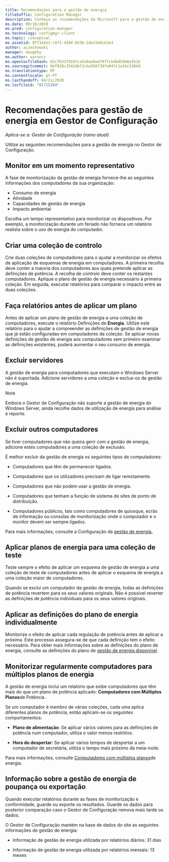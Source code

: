 ```yaml
---
title: Recomendações para a gestão de energia
titleSuffix: Configuration Manager
description: Conheça as recomendações da Microsoft para a gestão de energia no Gestor de Configuração.
ms.date: 09/10/2019
ms.prod: configuration-manager
ms.technology: configmgr-client
ms.topic: conceptual
ms.assetid: 9f7142e1-c972-4384-853b-2da1568cb3e3
author: aczechowski
manager: dougeby
ms.author: aaroncz
ms.openlocfilehash: 02cfb32f9187ca5a0ae0ad70ffcb4b85db8afb1b
ms.sourcegitcommit: bbf820c35414bf2cba356f30fe047c1a34c5384d
ms.translationtype: MT
ms.contentlocale: pt-PT
ms.lasthandoff: 04/21/2020
ms.locfileid: "81715264"
---
```

# <a name="recommendations-for-power-management-in-configuration-manager"></a>Recomendações para gestão de energia em Gestor de Configuração

*Aplica-se a: Gestor de Configuração (ramo atual)*

Utilize as seguintes recomendações para a gestão de energia no Gestor de Configuração.  

## <a name="monitor-at-a-representative-time"></a>Monitor em um momento representativo

A fase de monitorização da gestão de energia fornece-lhe as seguintes informações dos computadores da sua organização:

- Consumo de energia
- Atividade
- Capacidades de gestão de energia
- Impacto ambiental

Escolha um tempo representativo para monitorizar os dispositivos. Por exemplo, a monitorização durante um feriado não fornece um relatório realista sobre o uso de energia do computador.

## <a name="create-a-control-collection"></a>Criar uma coleção de controlo

Crie duas coleções de computadores para o ajudar a monitorizar os efeitos de aplicação de esquemas de energia em computadores. A primeira recolha deve conter a maioria dos computadores aos quais pretende aplicar as definições de potência. A recolha de *controlo* deve conter os restantes computadores. Aplique o plano de gestão de energia necessário à primeira coleção. Em seguida, executar relatórios para comparar o impacto entre as duas coleções.  

## <a name="run-reports-before-you-apply-a-plan"></a>Faça relatórios antes de aplicar um plano

Antes de aplicar um plano de gestão de energia a uma coleção de computadores, execute o relatório Definições de **Energia.** Utilize este relatório para o ajudar a compreender as definições de gestão de energia que já estão configuradas em computadores da coleção. Se aplicar novas definições de gestão de energia aos computadores sem primeiro examinar as definições existentes, poderá aumentar o seu consumo de energia.  

## <a name="exclude-servers"></a>Excluir servidores

A gestão de energia para computadores que executam o Windows Server não é suportada. Adicione servidores a uma coleção e exclua-os da gestão de energia.  

> [!NOTE]
> Embora o Gestor de Configuração não suporte a gestão de energia do Windows Server, ainda recolhe dados de utilização de energia para análise e reporte.

## <a name="exclude-other-computers"></a>Excluir outros computadores

Se tiver computadores que não queira gerir com a gestão de energia, adicione estes computadores a uma coleção de exclusão.  

É melhor excluir da gestão de energia os seguintes tipos de computadores:

- Computadores que têm de permanecer ligados.  

- Computadores que os utilizadores precisam de ligar remotamente.  

- Computadores que não podem usar a gestão de energia.  

- Computadores que tenham a função de sistema de sites de ponto de distribuição.  

- Computadores públicos, tais como computadores de quiosque, ecrãs de informação ou consolas de monitorização onde o computador e o monitor devem ser sempre ligados.  

Para mais informações, consulte a Configuração da [gestão de energia.](configuring-power-management.md)  

## <a name="apply-power-plans-to-a-test-collection"></a>Aplicar planos de energia para uma coleção de teste

Teste sempre o efeito de aplicar um esquema de gestão de energia a uma coleção de teste de computadores antes de aplicar o esquema de energia a uma coleção maior de computadores.  

Quando se exclui um computador da gestão de energia, todas as definições de potência revertem para os seus valores originais. Não é possível reverter as definições de potência individuais para os seus valores originais.  

## <a name="apply-power-plan-settings-individually"></a>Aplicar as definições do plano de energia individualmente

Monitorize o efeito de aplicar cada regulação de potência antes de aplicar a próxima. Este processo assegura-se de que cada definição tem o efeito necessário. Para obter mais informações sobre as definições do plano de energia, consulte as definições do plano de [gestão de energia disponível](create-and-apply-power-plans.md#BKMK_Plans).  

## <a name="regularly-monitor-computers-for-multiple-power-plans"></a>Monitorizar regularmente computadores para múltiplos planos de energia

A gestão de energia inclui um relatório que exibe computadores que têm mais do que um plano de potência aplicado: **Computadores com Múltiplos Planos**de Potência .

Se um computador é membro de várias coleções, cada uma aplica diferentes planos de potência, então aplicam-se os seguintes comportamentos:  

- **Plano de alimentação**: Se aplicar vários valores para as definições de potência num computador, utiliza o valor menos restritivo.  

- **Hora do despertar**: Se aplicar vários tempos de despertar a um computador de secretária, utiliza o tempo mais próximo da meia-noite.  

Para mais informações, consulte [Computadores com múltiplos planos](monitor-and-plan-for-power-management.md#BKMK_Multiple)de energia.  

## <a name="save-or-export-power-management-information"></a>Informação sobre a gestão de energia de poupança ou exportação

Quando executar relatórios durante as fases de monitorização e conformidade, guarde ou exporte os resultados. Guarde os dados para posterior comparação caso o Gestor de Configuração remova mais tarde os dados.  

O Gestor de Configuração mantém na base de dados do site as seguintes informações de gestão de energia:

- Informação de gestão de energia utilizada por relatórios diários: 31 dias

- Informação de gestão de energia utilizada por relatórios mensais: 13 meses
